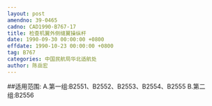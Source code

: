 ```yaml
---
layout: post
amendno: 39-0465
cadno: CAD1990-B767-17
title: 检查机翼外侧缝翼操纵杆
date: 1990-09-30 00:00:00 +0800
effdate: 1990-10-23 00:00:00 +0800
tag: B767
categories: 中国民航局华北适航处
author: 陈岳宏
---
```


##适用范围:
A.第一组:B2551、B2552、B2553、B2554、B2555
B.第二组:B2556

